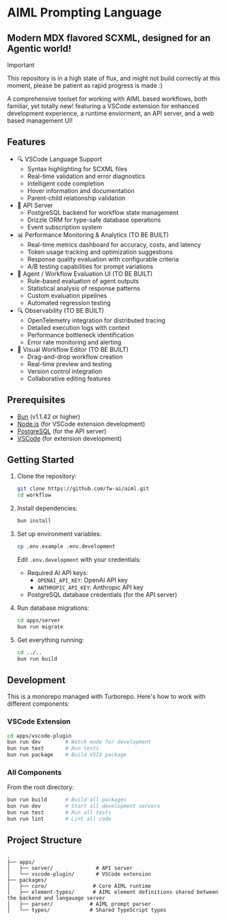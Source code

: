 # AIML Prompting Language

## Modern MDX flavored SCXML, designed for an Agentic world!

> [!IMPORTANT]  
> This repository is in a high state of flux, and might not build correctly at this moment, please be patient as rapid progress is made :)

A comprehensive toolset for working with AIML based workflows, both familiar, yet totally new! featuring a VSCode extension for enhanced development experience, a runtime enviorment, an API server, and a web based management UI!

## Features

- 🔍 VSCode Language Support
  - Syntax highlighting for SCXML files
  - Real-time validation and error diagnostics
  - Intelligent code completion
  - Hover information and documentation
  - Parent-child relationship validation
- 🚀 API Server
  - PostgreSQL backend for workflow state management
  - Drizzle ORM for type-safe database operations
  - Event subscription system
- 📊 Performance Monitoring & Analytics (TO BE BUILT)
  - Real-time metrics dashboard for accuracy, costs, and latency
  - Token usage tracking and optimization suggestions
  - Response quality evaluation with configurable criteria
  - A/B testing capabilities for prompt variations
- 🔬 Agent / Workflow Evaluation UI (TO BE BUILT)
  - Rule-based evaluation of agent outputs
  - Statistical analysis of response patterns
  - Custom evaluation pipelines
  - Automated regression testing
- 🔍 Observability (TO BE BUILT)
  - OpenTelemetry integration for distributed tracing
  - Detailed execution logs with context
  - Performance bottleneck identification
  - Error rate monitoring and alerting
- 🎨 Visual Workflow Editor (TO BE BUILT)
  - Drag-and-drop workflow creation
  - Real-time preview and testing
  - Version control integration
  - Collaborative editing features

## Prerequisites

- [Bun](https://bun.sh) (v1.1.42 or higher)
- [Node.js](https://nodejs.org) (for VSCode extension development)
- [PostgreSQL](https://www.postgresql.org) (for the API server)
- [VSCode](https://code.visualstudio.com) (for extension development)

## Getting Started

1. Clone the repository:

   ```bash
   git clone https://github.com/fw-ai/aiml.git
   cd workflow
   ```

2. Install dependencies:

   ```bash
   bun install
   ```

3. Set up environment variables:

   ```bash
   cp .env.example .env.development
   ```

   Edit `.env.development` with your credentials:

   - Required AI API keys:
     - `OPENAI_API_KEY`: OpenAI API key
     - `ANTHROPIC_API_KEY`: Anthropic API key
   - PostgreSQL database credentials (for the API server)

4. Run database migrations:

   ```bash
   cd apps/server
   bun run migrate
   ```

5. Get everything running:
   ```bash
   cd ../..
   bun run build
   ```

## Development

This is a monorepo managed with Turborepo. Here's how to work with different components:

### VSCode Extension

```bash
cd apps/vscode-plugin
bun run dev        # Watch mode for development
bun run test       # Run tests
bun run package    # Build VSIX package
```

### All Components

From the root directory:

```bash
bun run build      # Build all packages
bun run dev        # Start all development servers
bun run test       # Run all tests
bun run lint       # Lint all code
```

## Project Structure

```
.
├── apps/
│   ├── server/              # API server
│   └── vscode-plugin/       # VSCode extension
├── packages/
│   ├── core/               # Core AIML runtime
│   ├── element-types/      # AIML element definitions shared between the backend and langauage server
│   ├── parser/            # AIML prompt parser
│   └── types/             # Shared TypeScript types
```
